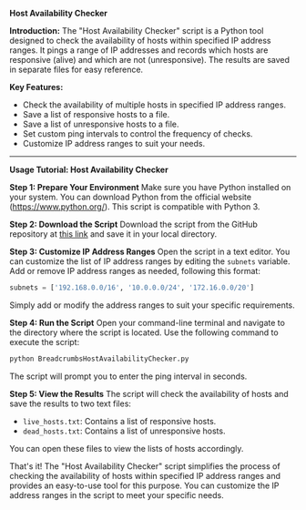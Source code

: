**Host Availability Checker**

**Introduction:**
The "Host Availability Checker" script is a Python tool designed to check the availability of hosts within specified IP address ranges. It pings a range of IP addresses and records which hosts are responsive (alive) and which are not (unresponsive). The results are saved in separate files for easy reference.

**Key Features:**
- Check the availability of multiple hosts in specified IP address ranges.
- Save a list of responsive hosts to a file.
- Save a list of unresponsive hosts to a file.
- Set custom ping intervals to control the frequency of checks.
- Customize IP address ranges to suit your needs.

---

**Usage Tutorial: Host Availability Checker**

**Step 1: Prepare Your Environment**
Make sure you have Python installed on your system. You can download Python from the official website (https://www.python.org/). This script is compatible with Python 3.

**Step 2: Download the Script**
Download the script from the GitHub repository at [this link](https://raw.githubusercontent.com/YuanLiuchang/HostAvailabilityChecker/main/BreadcrumbsHostAvailabilityChecker.py) and save it in your local directory.

**Step 3: Customize IP Address Ranges**
Open the script in a text editor. You can customize the list of IP address ranges by editing the `subnets` variable. Add or remove IP address ranges as needed, following this format:

```python
subnets = ['192.168.0.0/16', '10.0.0.0/24', '172.16.0.0/20']
```

Simply add or modify the address ranges to suit your specific requirements.

**Step 4: Run the Script**
Open your command-line terminal and navigate to the directory where the script is located. Use the following command to execute the script:

```bash
python BreadcrumbsHostAvailabilityChecker.py
```

The script will prompt you to enter the ping interval in seconds.

**Step 5: View the Results**
The script will check the availability of hosts and save the results to two text files:
- `live_hosts.txt`: Contains a list of responsive hosts.
- `dead_hosts.txt`: Contains a list of unresponsive hosts.

You can open these files to view the lists of hosts accordingly.

That's it! The "Host Availability Checker" script simplifies the process of checking the availability of hosts within specified IP address ranges and provides an easy-to-use tool for this purpose. You can customize the IP address ranges in the script to meet your specific needs.
